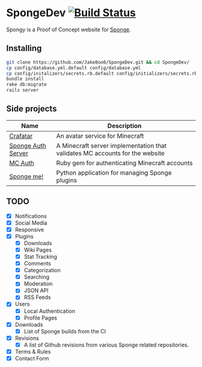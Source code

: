 # SpongeDev [![Build Status](https://travis-ci.org/Jake0oo0/SpongeDev.svg?branch=master)](https://travis-ci.org/Jake0oo0/SpongeDev)

Spongy is a Proof of Concept website for [Sponge](http://forums.spongepowered.org/).


## Installing

```bash
git clone https://github.com/Jake0oo0/SpongeDev.git && cd SpongeDev/
cp config/database.yml.default config/database.yml
cp config/initalizers/secrets.rb.default config/initializers/secrets.rb
bundle install
rake db:migrate
rails server
```

## Side projects
| Name | Description |
| ---- | ----------- |
| [Crafatar](https://github.com/Jake0oo0/crafatar) | An avatar service for Minecraft |
| [Sponge Auth Server](https://github.com/Jake0oo0/sponge_auth_server) | A Minecraft server implementation that validates MC accounts for the website |
| [MC Auth](https://github.com/Jake0oo0/minecraft_auth) | Ruby gem for authenticating Minecraft accounts |
| [Sponge me!](https://github.com/Jake0oo0/sponge-me) | Python application for managing Sponge plugins |


## TODO

* [x] Notifications
* [x] Social Media
* [x] Responsive
* [x] Plugins
  * [x] Downloads
  * [x] Wiki Pages
  * [x] Stat Tracking
  * [x] Comments
  * [x] Categorization
  * [x] Searching
  * [x] Moderation
  * [x] JSON API
  * [x] RSS Feeds
* [x] Users
  * [x] Local Authentication
  * [x] Profile Pages
* [x] Downloads
  * [x] List of Sponge builds from the CI
* [x] Revisions
  * [x] A list of Github revisions from various Sponge related repositories.
* [x] Terms & Rules
* [x] Contact Form

